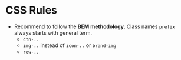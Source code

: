 # CSS Rules

- Recommend to follow the **BEM methodology**. Class names `prefix` always starts with general term.
  - `ctn-..`
  - `img-..` instead of `icon-..` or `brand-img`
  - `row-..`
